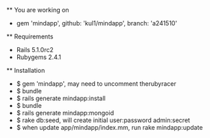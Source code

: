 ** You are working on 

+ gem 'mindapp', github: 'kul1/mindapp', branch: 'a241510'

** Requirements

+ Rails 5.1.0rc2
+ Rubygems 2.4.1

** Installation

  + $ gem 'mindapp', may need to uncomment therubyracer
  + $ bundle
  + $ rails generate mindapp:install
  + $ bundle
  + $ rails generate mindapp:mongoid
  + $ rake db:seed, will create initial user:password admin:secret
  + $ when update app/mindapp/index.mm, run rake mindapp:update

